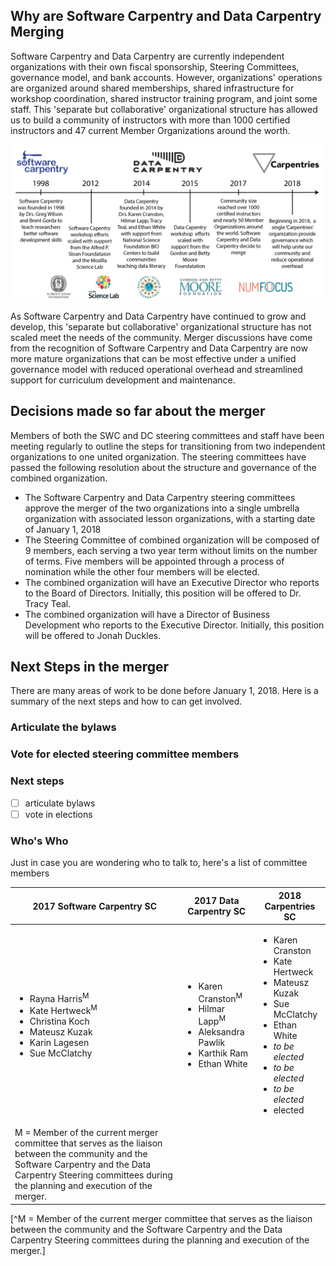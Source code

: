 ## Why are Software Carpentry and Data Carpentry Merging
Software Carpentry and Data Carpentry are currently independent organizations with their own fiscal sponsorship, Steering Committees, governance model, and bank accounts. However,   organizations' operations are organized around shared memberships, shared infrastructure for workshop coordination, shared instructor training program, and joint some staff. This 'separate but collaborative' organizational structure has allowed us to build a community of instructors with more than 1000 certified instructors and 47 current Member Organizations around the worth. 


<img src="https://github.com/raynamharris/SWC_blogs/blob/master/SWCDChistory-01.png" width="800px" align="middle"/>

As Software Carpentry and Data Carpentry have continued to grow and develop, this 'separate but collaborative' organizational structure has not scaled meet the needs of the community. Merger discussions have come from the recognition of Software Carpentry and Data Carpentry are now more mature organizations that can be most effective under a unified governance model with reduced operational overhead and streamlined support for curriculum development and maintenance. 

## Decisions made so far about the merger
Members of both the SWC and DC steering committees and staff have been meeting regularly to outline the steps for transitioning from two independent organizations to one united organization. The steering committees have passed the following resolution about the structure and governance of the combined organization. 
- The Software Carpentry and Data Carpentry steering committees approve the merger of the two organizations into a single umbrella organization with associated lesson organizations, with a starting date of January 1, 2018
- The Steering Committee of combined organization will be composed of 9 members, each serving a two year term without limits on the number of terms. Five members will be appointed through a process of nomination  while the other four members will be elected.
- The combined organization will have an Executive Director who reports to the Board of Directors. Initially, this position will be offered to Dr. Tracy Teal.
- The combined organization will have a Director of Business Development who reports to the Executive Director. Initially, this position will be offered to Jonah Duckles. 



## Next Steps in the merger
There are many areas of work to be done before January 1, 2018. Here is a summary of the next steps and how to can get involved. 

### Articulate the bylaws

### Vote for elected steering committee members

### Next steps
- [ ] articulate bylaws
- [ ] vote in elections 

### Who's Who
Just in case you are wondering who to talk to, here's a list of committee members

| 2017 Software Carpentry SC | 2017 Data Carpentry SC |  2018 Carpentries SC
| ------------- |-------------| -----|
| <ul><li>Rayna Harris<sup>M</sup></li><li>Kate Hertweck<sup>M</sup></li><li>Christina Koch</li><li>Mateusz Kuzak</li><li>Karin Lagesen</li><li>Sue McClatchy</li></ul>| <ul><li>Karen Cranston<sup>M</sup></li><li>Hilmar Lapp<sup>M</sup></li><li>Aleksandra Pawlik</li><li>Karthik Ram</li><li>Ethan White</li></ul> | <ul><li>Karen Cranston</li><li>Kate Hertweck</li><li>Mateusz Kuzak</li><li>Sue McClatchy</li><li>Ethan White</li><li>*to be elected*</li><li>*to be elected*</li><li>*to be elected*</li><li>elected</li></ul> |
| M = Member of the current merger committee that serves as the liaison between the community and the Software Carpentry and the Data Carpentry Steering committees during the planning and execution of the merger. |||


[^M = Member of the current merger committee that serves as the liaison between the community and the Software Carpentry and the Data Carpentry Steering committees during the planning and execution of the merger.] 




